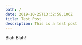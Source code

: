 ```yaml
---
path: /
date: 2019-10-25T13:32:58.106Z
title: Test Post
description: This is a test post
---
```

Blah Blah!
